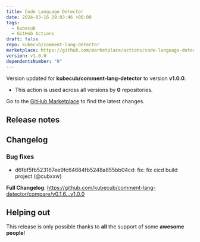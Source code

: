 ```yaml
---
title: Code Language Detector
date: 2024-03-16 19:03:46 +00:00
tags:
  - kubecub
  - GitHub Actions
draft: false
repo: kubecub/comment-lang-detector
marketplace: https://github.com/marketplace/actions/code-language-detector
version: v1.0.0
dependentsNumber: "0"
---
```



Version updated for **kubecub/comment-lang-detector** to version **v1.0.0**.
- This action is used across all versions by **0** repositories.

Go to the [GitHub Marketplace](https://github.com/marketplace/actions/code-language-detector) to find the latest changes.

## Release notes

## Changelog
### Bug fixes
* d6fbf5fb523167ee9fc64684fb5248a855bb04cd: fix: fix cicd build project (@cubxxw)

**Full Changelog**: https://github.com/kubecub/comment-lang-detector/compare/v0.1.6...v1.0.0

## Helping out

This release is only possible thanks to **all** the support of some **awesome people**!


